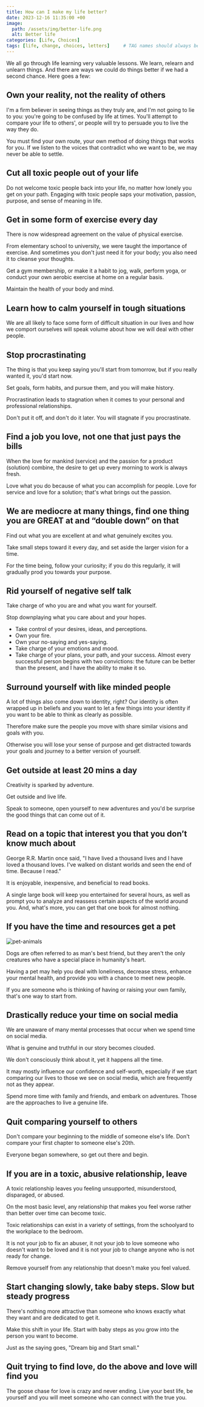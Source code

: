 ```yaml
---
title: How can I make my life better?
date: 2023-12-16 11:35:00 +00
image:
  path: /assets/img/better-life.png
  alt: Better life
categories: [Life, Choices]
tags: [life, change, choices, letters]     # TAG names should always be lowercase
---
```


We all go through life learning very valuable lessons. We learn, relearn and unlearn things. And there are ways we could do things better if we had a second chance. Here goes a few:

## Own your reality, not the reality of others

I'm a firm believer in seeing things as they truly are, and I'm not going to lie to you: you're going to be confused by life at times. You'll attempt to compare your life to others', or people will try to persuade you to live the way they do. 

You must find your own route, your own method of doing things that works for you. If we listen to the voices that contradict who we want to be, we may never be able to settle.

## Cut all toxic people out of your life

Do not welcome toxic people back into your life, no matter how lonely you get on your path. Engaging with toxic people saps your motivation, passion, purpose, and sense of meaning in life.

## Get in some form of exercise every day

There is now widespread agreement on the value of physical exercise. 

From elementary school to university, we were taught the importance of exercise. And sometimes you don't just need it for your body; you also need it to cleanse your thoughts. 

Get a gym membership, or make it a habit to jog, walk, perform yoga, or conduct your own aerobic exercise at home on a regular basis. 

Maintain the health of your body and mind.

## Learn how to calm yourself in tough situations

We are all likely to face some form of difficult situation in our lives and how we comport ourselves will speak volume about how we will deal with other people.

## Stop procrastinating

The thing is that you keep saying you'll start from tomorrow, but if you really wanted it, you'd start now. 

Set goals, form habits, and pursue them, and you will make history.

Procrastination leads to stagnation when it comes to your personal and professional relationships. 

Don't put it off, and don't do it later. You will stagnate if you procrastinate.

## Find a job you love, not one that just pays the bills

When the love for mankind (service) and the passion for a product (solution) combine, the desire to get up every morning to work is always fresh. 

Love what you do because of what you can accomplish for people. Love for service and love for a solution; that's what brings out the passion.

## We are mediocre at many things, find one thing you are GREAT at and “double down” on that

Find out what you are excellent at and what genuinely excites you. 

Take small steps toward it every day, and set aside the larger vision for a time. 

For the time being, follow your curiosity; if you do this regularly, it will gradually prod you towards your purpose.

## Rid yourself of negative self talk

Take charge of who you are and what you want for yourself. 

Stop downplaying what you care about and your hopes. 

- Take control of your desires, ideas, and perceptions. 
- Own your fire.
- Own your no-saying and yes-saying. 
- Take charge of your emotions and mood. 
- Take charge of your plans, your path, and your success. 
Almost every successful person begins with two convictions: the future can be better than the present, and I have the ability to make it so.

## Surround yourself with like minded people

A lot of things also come down to identity, right? Our identity is often wrapped up in beliefs and you want to let a few things into your identity if you want to be able to think as clearly as possible. 

Therefore make sure the people you move with share similar visions and goals with you. 

Otherwise you will lose your sense of purpose and get distracted towards your goals and journey to a better version of yourself.

## Get outside at least 20 mins a day

Creativity is sparked by adventure. 

Get outside and live life. 

Speak to someone, open yourself to new adventures and you'd be surprise the good things that can come out of it.

## Read on a topic that interest you that you don’t know much about

George R.R. Martin once said, "I have lived a thousand lives and I have loved a thousand loves. I've walked on distant worlds and seen the end of time. Because I read."

It is enjoyable, inexpensive, and beneficial to read books. 

A single large book will keep you entertained for several hours, as well as prompt you to analyze and reassess certain aspects of the world around you. And, what's more, you can get that one book for almost nothing.

## If you have the time and resources get a pet

![pet-animals](/assets/img/pet-animals.jpg)

Dogs are often referred to as man's best friend, but they aren't the only creatures who have a special place in humanity's heart. 

Having a pet may help you deal with loneliness, decrease stress, enhance your mental health, and provide you with a chance to meet new people. 

If you are someone who is thinking of having or raising your own family, that's one way to start from.

## Drastically reduce your time on social media

We are unaware of many mental processes that occur when we spend time on social media. 

What is genuine and truthful in our story becomes clouded. 

We don't consciously think about it, yet it happens all the time. 

It may mostly influence our confidence and self-worth, especially if we start comparing our lives to those we see on social media, which are frequently not as they appear.

Spend more time with family and friends, and embark on adventures. Those are the approaches to live a genuine life.

## Quit comparing yourself to others

Don't compare your beginning to the middle of someone else's life. Don't compare your first chapter to someone else's 20th. 

Everyone began somewhere, so get out there and begin.

## If you are in a toxic, abusive relationship, leave

A toxic relationship leaves you feeling unsupported, misunderstood, disparaged, or abused. 

On the most basic level, any relationship that makes you feel worse rather than better over time can become toxic. 

Toxic relationships can exist in a variety of settings, from the schoolyard to the workplace to the bedroom.

It is not your job to fix an abuser, it not your job to love someone who doesn't want to be loved and it is not your job to change anyone who is not ready for change. 

Remove yourself from any relationship that doesn't make you feel valued.

## Start changing slowly, take baby steps. Slow but steady progress

There's nothing more attractive than someone who knows exactly what they want and are dedicated to get it. 

Make this shift in your life. Start with baby steps as you grow into the person you want to become.

Just as the saying goes, "Dream big and Start small."

## Quit trying to find love, do the above and love will find you

The goose chase for love is crazy and never ending. Live your best life, be yourself and you will meet someone who can connect with the true you.
